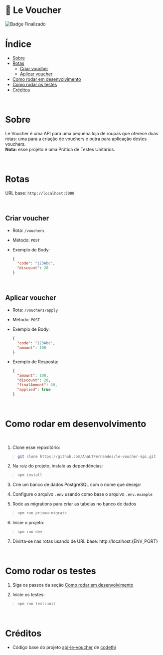 # :ticket: Le Voucher

![Badge Finalizado](https://img.shields.io/static/v1?label=STATUS&message=FINALIZADO&color=success&style=for-the-badge)

# Índice
- [Sobre](#Sobre)
- [Rotas](#Rotas)
    - [Criar voucher](#Criar-voucher)
    - [Aplicar voucher](#Aplicar-voucher)
- [Como rodar em desenvolvimento](#Como-rodar-em-desenvolvimento)
- [Como rodar os testes](#Como-rodar-os-testes)
- [Créditos](#Créditos)

<br/>

# Sobre
Le Voucher é uma API para uma pequena loja de roupas que oferece duas rotas: uma para a criação de vouchers e outra para aplicação destes vouchers.
<br />
**Nota:** esse projeto é uma Prática de Testes Unitários.

<br/>

# Rotas

URL base: `http://localhost:5000`

<br/>

## Criar voucher
- Rota: `/vouchers`
- Método: `POST`
- Exemplo de Body:

  ```json
  {
    "code": "123Abc",
    "discount": 20
  }
  ```

<br/>

## Aplicar voucher
- Rota: `/vouchers/apply`
- Método: `POST`
- Exemplo de Body:

  ```json
  {
    "code": "123Abc",
    "amount": 100
  }
  ```
- Exemplo de Resposta:

  ```json
  {
    "amount": 100,
    "discount": 20,
    "finalAmount": 80,
    "applied": true
  }
  ```

<br/>

# Como rodar em desenvolvimento
<br/>

1. Clone esse repositório:
>```bash
> git clone https://github.com/AnaLTFernandes/le-voucher-api.git
>```

2. Na raiz do projeto, instale as dependências:
>```bash
> npm install
>```

3. Crie um banco de dados PostgreSQL com o nome que desejar

4. Configure o arquivo `.env` usando como base o arquivo `.env.example`

5. Rode as migrations para criar as tabelas no banco de dados
>```bash
> npm run prisma:migrate
>```

6. Inicie o projeto:
>```bash
> npm run dev
>```

7. Divirta-se nas rotas usando de URL base: http://localhost:{ENV_PORT}

<br/>

# Como rodar os testes
1. Siga os passos da seção [Como rodar em desenvolvimento](#Como-rodar-em-desenvolvimento)

2. Inicie os testes:
>```bash
> npm run test:unit
>```

<br/>

# Créditos
- Código base do projeto [api-le-voucher](https://github.com/Aceleracao-Testes-Unitarios-Driven/api-le-voucher) de [codethi](https://github.com/codethi)

